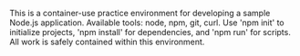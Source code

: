 This is a container-use practice environment for developing a sample Node.js application. Available tools: node, npm, git, curl. Use 'npm init' to initialize projects, 'npm install' for dependencies, and 'npm run' for scripts. All work is safely contained within this environment.